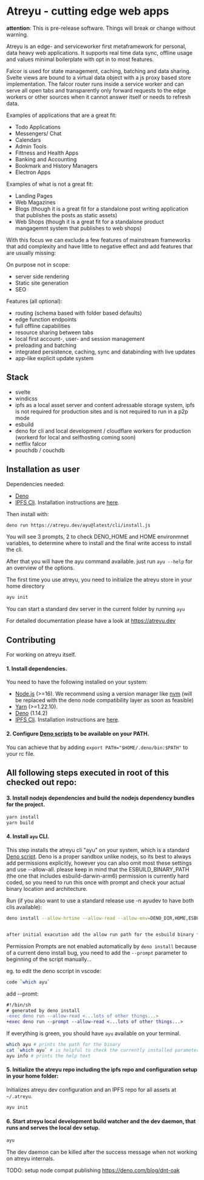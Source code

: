 # Atreyu - cutting edge web apps

**attention**: This is pre-release software. Things will break or change without warning.

Atreyu is an edge- and serviceworker first metaframework for personal, data heavy web applications. It supports real time data sync, offline usage and values minimal boilerplate with opt in to most features.

Falcor is used for state management, caching, batching and data sharing. Svelte views are bound to a virtual data object with a js proxy based store implementation. The falcor router runs inside a service worker and can serve all open tabs and transparently only forward requests to the edge workers or other sources when it cannot answer itself or needs to refresh data.

Examples of applications that are a great fit:
- Todo Applications
- Messengers/ Chat
- Calendars
- Admin Tools
- Fittness and Health Apps
- Banking and Accounting
- Bookmark and History Managers
- Electron Apps

Examples of what is not a great fit:
- Landing Pages
- Web Magazines
- Blogs (though it is a great fit for a standalone post writing application that publishes the posts as static assets)
- Web Shops (though it is a great fit for a standalone product mangagemnt system that publishes to web shops)

With this focus we can exclude a few features of mainstream frameworks that add complexity and have little to negative effect and add features that are usually missing:

On purpose not in scope:
- server side rendering
- Static site generation
- SEO

Features (all optional):
- routing (schema based with folder based defaults)
- edge function endpoints
- full offline capabilities
- resource sharing between tabs
- local first account-, user- and session management
- preloading and batching
- integrated persistence, caching, sync and databinding with live updates
- app-like explicit update system


## Stack
- svelte
- windicss
- ipfs as a local asset server and content adressable storage system, ipfs is not required for production sites and is not required to run in a p2p mode
- esbuild
- deno for cli and local development / cloudflare workers for production (workerd for local and selfhosting coming soon)
- netflix falcor
- pouchdb / couchdb

## Installation as user
Dependencies needed:
- [Deno](https://deno.land/)
- [IPFS Cli](https://ipfs.io/). Installation instructions are [here](https://docs.ipfs.io/install/command-line/).

Then install with:

```bash
deno run https://atreyu.dev/ayu@latest/cli/install.js
```

You will see 3 prompts, 2 to check DENO_HOME and HOME environmnet variables, to determine where to install and the final write access to install the cli.

After that you will have the ayu command available. just run `ayu --help` for an overview of the options.

The first time you use atreyu, you need to initialize the atreyu store in your home directory

```bash
ayu init
```

You can start a standard dev server in the current folder by running `ayu`

For detailed documentation please have a look at https://atreyu.dev

## Contributing
For working on atreyu itself.

#### 1. Install dependencies.

You need to have the following installed on your system:

- [Node.js](https://nodejs.org/) (>=16). We recommend using a version manager like [nvm](https://github.com/nvm-sh/nvm) (will be replaced with the deno node compatibility layer as soon as feasible)
- [Yarn](https://yarnpkg.com/) (>=1.22.10).
- [Deno](https://deno.land/) (1.14.2)
- [IPFS Cli](https://ipfs.io/). Installation instructions are [here](https://docs.ipfs.io/install/command-line/).


#### 2. Configure [Deno scripts](https://deno.land/manual/tools/script_installer) to be available on your PATH.

You can achieve that by adding `export PATH="$HOME/.deno/bin:$PATH"` to your rc file.


## All following steps executed in root of this checked out repo:


#### 3. Install nodejs dependencies and build the nodejs dependency bundles for the project.

```bash
yarn install
yarn build
```

#### 4. Install `ayu` CLI.

This step installs the atreyu cli "ayu" on your system, which is  a standard [Deno script](https://deno.land/manual/tools/script_installer).
Deno is a proper sandbox unlike nodejs, so its best to always add permissions explicitly, however you can also omit most these settings and use --allow-all.
please keep in mind that the ESBUILD_BINARY_PATH (the one that includes esbuild-darwin-arm6) permission is currently hard coded, so you need to run this once with prompt and check your actual binary location and architecture.

Run (if you also want to use a standard release use -n ayudev to have both clis available):

```bash
deno install --allow-hrtime --allow-read --allow-env=DENO_DIR,HOME,ESBUILD_BINARY_PATH --allow-net=127.0.0.1:5001,api.cloudflare.com,api.pinata.cloud,registry.npmjs.org --allow-write="$TMPDIR","$HOME"/.atreyu,./,"$DENO_DIR" --allow-run=ipfs,npx,`which deno`,yarn --no-check --prompt --unstable -n ayu -f ./cli/mod.js


after initial exacution add the allow run path for the esbuild binary for example "$HOME"/Library/Caches/esbuild/bin/esbuild-darwin-arm64@0.13.3
```

Permission Prompts are not enabled automatically by `deno install` because of a current deno install bug, you need to add the `--prompt` parameter to beginning of the script manually...

eg. to edit the deno sccript in vscode:
```bash
code `which ayu`
```

add --promt:
```diff
#!/bin/sh
# generated by deno install
-exec deno run --allow-read <...lots of other things...>
+exec deno run --prompt --allow-read <...lots of other things...>
```

If everything is green, you should have `ayu` available on your terminal.

```bash
which ayu # prints the path for the binary
cat `which ayu` # is helpful to check the currently installed parameters
ayu info # prints the help text
```

#### 5. Initialize the atreyu repo including the ipfs repo and configuration setup in your home folder:

Initializes atreyu dev configuration and an IPFS repo for all assets at `~/.atreyu`.

```bash
ayu init
```


#### 6. Start atreyu local development build watcher and the dev daemon, that runs and serves the local dev setup.

```bash
ayu
```

The dev daemon can be killed after the success message when not working on atreyu internals.

TODO: setup node compat publishing https://deno.com/blog/dnt-oak